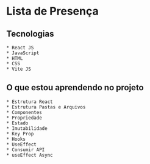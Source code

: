 # Lista de Presença

## Tecnologias
    * React JS
    * JavaScript
    * HTML
    * CSS
    * Vite JS

## O que estou aprendendo no projeto

    * Estrutura React
    * Estrutura Pastas e Arquivos
    * Componentes
    * Propriedade
    * Estado
    * Imutabilidade
    * Key Prop
    * Hooks
    * UseEffect
    * Consumir API
    * useEffect Async
